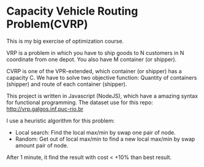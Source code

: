 # Capacity Vehicle Routing Problem(CVRP)

This is my big exercise of optimization course.

VRP is a problem in which you have to ship goods to N customers in N coordinate from one depot. You also have M container (or shipper).

CVRP is one of the VPR-extended, which container (or shipper) has a capacity C. We have to solve two objective function: Quantity of containers (shipper) and route of each container (shipper).                         

This project is written in Javascript (NodeJS), which have a amazing syntax for functional programming.
The dataset use for this repo: http://vrp.galgos.inf.puc-rio.br

I use a heuristic algorithm for this problem:
- Local search: Find the local max/min by swap one pair of node. 
- Random: Get out of local max/min to find a new local max/min by swap amount pair of node.

After 1 minute, it find the result with cost < +10% than best result.
